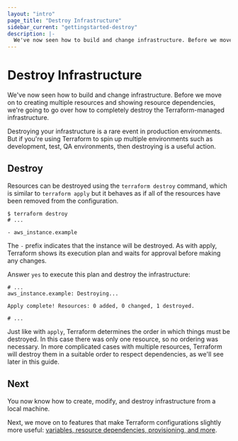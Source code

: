 ```yaml
---
layout: "intro"
page_title: "Destroy Infrastructure"
sidebar_current: "gettingstarted-destroy"
description: |-
  We've now seen how to build and change infrastructure. Before we move on to creating multiple resources and showing resource dependencies, we're going to go over how to completely destroy the Terraform-managed infrastructure.
---
```


# Destroy Infrastructure

We've now seen how to build and change infrastructure. Before we
move on to creating multiple resources and showing resource
dependencies, we're going to go over how to completely destroy
the Terraform-managed infrastructure.

Destroying your infrastructure is a rare event in production
environments. But if you're using Terraform to spin up multiple
environments such as development, test, QA environments, then
destroying is a useful action.

## Destroy

Resources can be destroyed using the `terraform destroy` command, which is
similar to `terraform apply` but it behaves as if all of the resources have
been removed from the configuration.

```
$ terraform destroy
# ...

- aws_instance.example
```

The `-` prefix indicates that the instance will be destroyed. As with apply,
Terraform shows its execution plan and waits for approval before making any
changes.

Answer `yes` to execute this plan and destroy the infrastructure:

```
# ...
aws_instance.example: Destroying...

Apply complete! Resources: 0 added, 0 changed, 1 destroyed.

# ...
```

Just like with `apply`, Terraform determines the order in which
things must be destroyed. In this case there was only one resource, so no
ordering was necessary. In more complicated cases with multiple resources,
Terraform will destroy them in a suitable order to respect dependencies,
as we'll see later in this guide.

## Next

You now know how to create, modify, and destroy infrastructure
from a local machine.

Next, we move on to features that make Terraform configurations
slightly more useful: [variables, resource dependencies, provisioning,
and more](/intro/getting-started/dependencies.html).
